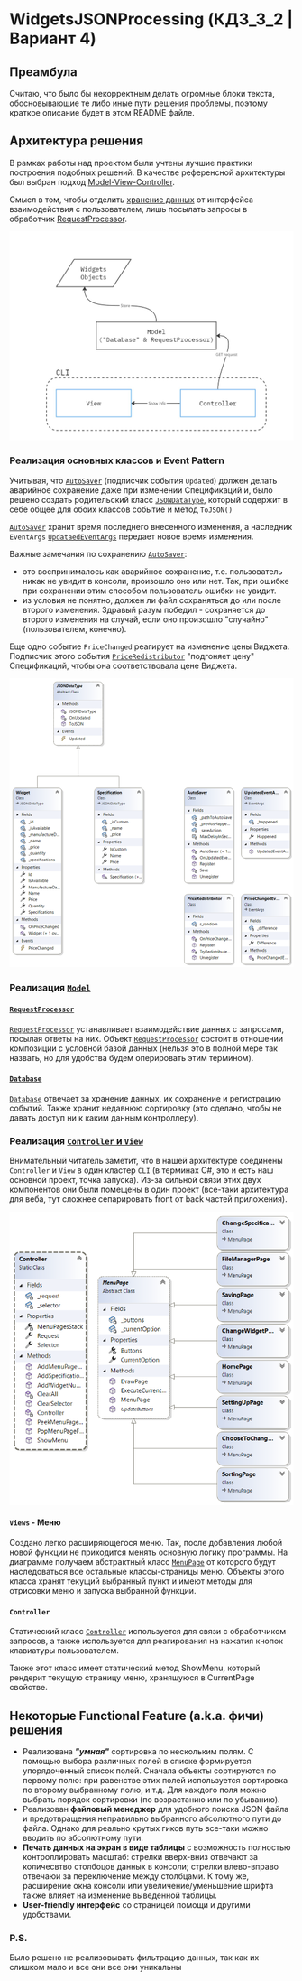 # WidgetsJSONProcessing (КДЗ_3_2 | Вариант 4)

## Преамбула

Считаю, что было бы некорректным делать огромные блоки текста, обосновывающие те либо иные пути решения проблемы, поэтому краткое описание будет в этом README файле.

## Архитектура решения

В рамках работы над проектом были учтены лучшие практики построения подобных решений. В качестве референсной архитектуры был выбран подход [Model-View-Controller](https://www.ibm.com/docs/en/radfws/9.6.1?topic=cycle-model-view-controller-architecture).

Смысл в том, чтобы отделить [хранение данных](Model/Database.cs) от интерфейса взаимодействия с пользователем, лишь посылать запросы в обработчик [RequestProcessor](Model/RequestProcessor.cs).

![Architecture](readme-assets/architecture.jpg)

### Реализация основных классов и Event Pattern

Учитывая, что [`AutoSaver`](WidgetsJSON/AutoSaverEvent/AutoSaver.cs) (подписчик события `Updated`) должен делать аварийное сохранение даже при изменении Спецификаций и, было решено создать родительский класс [`JSONDataType`](WidgetsJSON/JSONDataType.cs), который содержит в себе общее для обоих классов событие и метод `ToJSON()`

[`AutoSaver`](WidgetsJSON/AutoSaverEvent/AutoSaver.cs) хранит время последнего внесенного изменения, а наследник `EventArgs` [`UpdataedEventArgs`](WidgetsJSON/AutoSaverEvent/UpdatedEventArgs.cs) передает новое время изменения.

Важные замечания по сохранению [`AutoSaver`](WidgetsJSON/AutoSaverEvent/AutoSaver.cs):
- это воспринималось как аварийное сохранение, т.е. пользователь никак не увидит в консоли, произошло оно или нет. Так, при ошибке при сохранении этим способом пользователь ошибки не увидит.
- из условия не понятно, должен ли файл сохраняться до или после второго изменения. Здравый разум победил - сохраняется до второго изменения на случай, если оно произошло "случайно" (пользователем, конечно).



Еще одно событие `PriceChanged` реагирует на изменение цены Виджета. Подписчик этого события [`PriceRedistributor`](WidgetsJSON/PriceChangedEvent/PriceRedistributor.cs) "подгоняет цену" Спецификаций, чтобы она соответствовала цене Виджета.

![Class Diagram](readme-assets/uml-task-response.png)




### Реализация [`Model`](Model)

#### [`RequestProcessor`](Model/RequestProcessor.cs) 

[`RequestProcessor`](Model/RequestProcessor.cs) устанавливает взаимодействие данных с запросами, посылая ответы на них. Объект [`RequestProcessor`](Model/RequestProcessor) состоит в отношении композиции с условной базой данных (нельзя это в полной мере так назвать, но для удобства будем оперировать этим термином).

#### [`Database`](Model/Database.cs)

[`Database`](Model/Database.cs) отвечает за хранение данных, их сохранение и регистрацию событий. Также хранит недавнюю сортировку (это сделано, чтобы не давать доступ ни к каким данным контроллеру). 

### Реализация [`Controller` и `View`](CLI)

Внимательный читатель заметит, что в нашей архитектуре соединены `Controller` и `View` в один кластер `CLI` (в терминах C#, это и есть наш основной проект, точка запуска). Из-за сильной связи этих двух компонентов они были помещены в один проект (все-таки архитектура для веба, тут сложнее сепарировать front от back частей приложения).

![Class Diagram](readme-assets/uml-views-controller.png)

#### `Views` - Меню

Создано легко расширяющегося меню. Так, после добавления любой новой функции не приходится менять основную логику программы. На диаграмме получаем абстрактный класс [`MenuPage`](CLI/MenuPages/MenuPage.cs) от которого будут наследоваться все остальные классы-страницы меню. Объекты этого класса хранят текущий выбранный пункт и имеют методы для отрисовки меню и запуска выбранной функции.

#### `Controller`
 Статический класс [`Controller`](CLI/Controller.cs) используется для связи с обработчиком запросов, а также используется для реагирования на нажатия кнопок клавиатуры пользователем.
 
 Также этот класс имеет статический метод ShowMenu, который рендерит текущую страницу меню, хранящуюся в CurrentPage свойстве.

 ## Некоторые Functional Feature (a.k.a. фичи) решения

- Реализована _**"умная"**_ сортировка по нескольким полям. С помощью выбора различных полей в списке формируется упорядоченный список полей. Сначала объекты сортируются по первому полю: при равенстве этих полей используется сортировка по второму выбранному полю, и т.д. Для каждого поля можно выбрать порядок сортировки (по возрастанию или по убыванию).
- Реализован **файловый менеджер** для удобного поиска JSON файла и предотвращения неправильно выбранного абсолютного пути до файла. Однако для реально крутых гиков путь все-таки можно вводить по абсолютному пути.
- **Печать данных на экран в виде таблицы** с возможность полностью контроллировать масштаб: стрелки вверх-вниз отвечают за количесвтво столбоцов данных в консоли; стрелки влево-вправо отвечаюи за переключение между столбцами. К тому же, расширение окна консоли или увеличение/уменьшение шрифта также влияет на изменение выведенной таблицы.
- **User-friendly интерфейс** со страницей помощи и другими удобствами.

### P.S.

Было решено не реализовывать фильтрацию данных, так как их слишком мало и все они все они уникальны